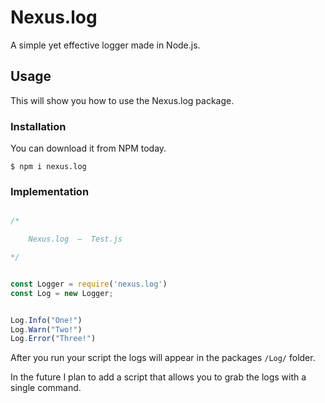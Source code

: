 # Nexus.log

A simple yet effective logger made in Node.js.

## Usage
This will show you how to use the Nexus.log package.

### Installation
You can download it from NPM today.

```shell script
$ npm i nexus.log
```

### Implementation
```javascript

/*

    Nexus.log  —  Test.js

*/


const Logger = require('nexus.log')
const Log = new Logger;


Log.Info("One!")
Log.Warn("Two!")
Log.Error("Three!")

```

After you run your script the logs will appear in the packages ```/Log/``` folder.

In the future I plan to add a script that allows you to grab the logs with a single command.
